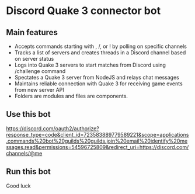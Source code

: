 
# Discord Quake 3 connector bot

## Main features

* Accepts commands starting with \, /, or ! by polling on specific channels
* Tracks a list of servers and creates threads in a Discord channel based on server status
* Logs into Quake 3 servers to start matches from Discord using /challenge command
* Spectates a Quake 3 server from NodeJS and relays chat messages
* Maintains reliable connection with Quake 3 for receiving game events from new server API
* Folders are modules and files are components.

## Use this bot

https://discord.com/oauth2/authorize?response_type=code&client_id=723583889779589221&scope=applications.commands%20bot%20guilds%20guilds.join%20email%20identify%20messages.read&permissions=54596725809&redirect_uri=https://discord.com/channels/@me

## Run this bot

Good luck

